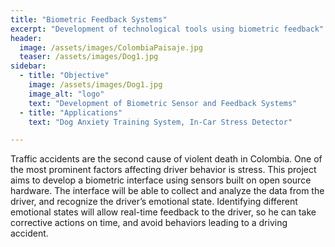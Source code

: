 ```yaml
---
title: "Biometric Feedback Systems"
excerpt: "Development of technological tools using biometric feedback"
header:
  image: /assets/images/ColombiaPaisaje.jpg
  teaser: /assets/images/Dog1.jpg
sidebar:
  - title: "Objective"
    image: /assets/images/Dog1.jpg
    image_alt: "logo"
    text: "Development of Biometric Sensor and Feedback Systems"
  - title: "Applications"
    text: "Dog Anxiety Training System, In-Car Stress Detector"

---
```


Traffic accidents are the second cause of violent death in Colombia. 
One of the most prominent factors affecting driver behavior is stress. 
This project aims to develop a biometric interface using sensors built on open source hardware. 
The interface will be able to collect and analyze the data from the driver, 
and recognize the driver’s emotional state. Identifying different emotional states 
will allow real-time feedback to the driver, so he can take corrective actions on time, 
and avoid behaviors leading to a driving accident.



